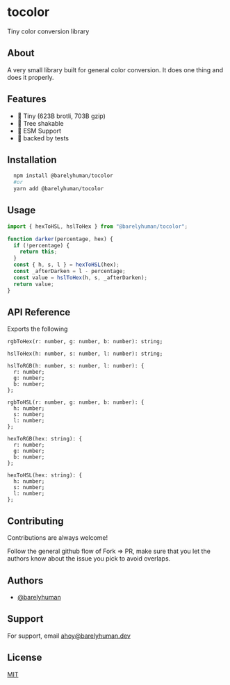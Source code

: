 # tocolor

Tiny color conversion library

## About

A very small library built for general color conversion. It does one thing and does it properly.

## Features

- 🤏 Tiny (623B brotli, 703B gzip)
- 🌳 Tree shakable
- 🌟 ESM Support
- 🦍 backed by tests

## Installation

```sh
  npm install @barelyhuman/tocolor
  #or
  yarn add @barelyhuman/tocolor
```

## Usage

```js
import { hexToHSL, hslToHex } from "@barelyhuman/tocolor";

function darker(percentage, hex) {
  if (!percentage) {
    return this;
  }
  const { h, s, l } = hexToHSL(hex);
  const _afterDarken = l - percentage;
  const value = hslToHex(h, s, _afterDarken);
  return value;
}
```

## API Reference

Exports the following

```tsx
rgbToHex(r: number, g: number, b: number): string;

hslToHex(h: number, s: number, l: number): string;

hslToRGB(h: number, s: number, l: number): {
  r: number;
  g: number;
  b: number;
};

rgbToHSL(r: number, g: number, b: number): {
  h: number;
  s: number;
  l: number;
};

hexToRGB(hex: string): {
  r: number;
  g: number;
  b: number;
};

hexToHSL(hex: string): {
  h: number;
  s: number;
  l: number;
};

```

## Contributing

Contributions are always welcome!

Follow the general github flow of Fork => PR, make sure that you let the authors know about the issue you pick to avoid overlaps.

## Authors

- [@barelyhuman](https://www.github.com/barelyhuman)

## Support

For support, email <ahoy@barelyhuman.dev>

## License

[MIT](https://choosealicense.com/licenses/mit/)

